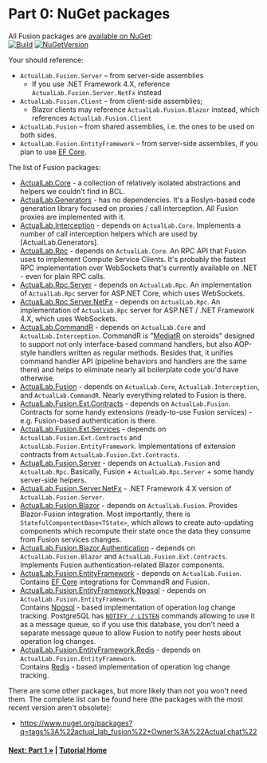 <!--
GENERATED FILE - DO NOT EDIT
This file was generated by [MarkdownSnippets](https://github.com/SimonCropp/MarkdownSnippets).
Source File: /tutorial/mdsource/Part00.source.md
To change this file edit the source file and then run MarkdownSnippets.
-->

# Part 0: NuGet packages

All Fusion packages are
[available on NuGet](https://www.nuget.org/packages?q=tags%3A%22actual_lab_fusion%22+Owner%3A%22Actual.chat%22):\
[![Build](https://github.com/ActualLab/Fusion/workflows/Build/badge.svg)](https://github.com/ActualLab/Fusion/actions?query=workflow%3A%22Build%22)
[![NuGetVersion](https://img.shields.io/nuget/v/ActualLab.Core)](https://www.nuget.org/packages?q=tags%3A%22actual_lab_fusion%22+Owner%3A%22Actual.chat%22)

Your should reference:

* `ActualLab.Fusion.Server` &ndash; from server-side assemblies
  * If you use .NET Framework 4.X, reference `ActualLab.Fusion.Server.NetFx` instead
* `ActualLab.Fusion.Client` &ndash; from client-side assemblies;
  * Blazor clients may reference `ActualLab.Fusion.Blazor` instead,
    which references `ActualLab.Fusion.Client`
* `ActualLab.Fusion` &ndash; from shared assemblies,
  i.e. the ones to be used on both sides.
* `ActualLab.Fusion.EntityFramework` &ndash; from server-side assemblies,
  if you plan to use [EF Core](https://docs.microsoft.com/en-us/ef/).

The list of Fusion packages:

* [ActualLab.Core](https://www.nuget.org/packages/ActualLab.Core/) -
  a collection of relatively isolated abstractions and helpers we couldn't find in BCL.
* [ActualLab.Generators](https://www.nuget.org/packages/ActualLab.Generators/) - has no dependencies.
  It's a Roslyn-based code generation library focused on proxies / call interception.
  All Fusion proxies are implemented with it. 
* [ActualLab.Interception](https://www.nuget.org/packages/ActualLab.Interception/) - depends on `ActualLab.Core`.
  Implements a number of call interception helpers which are used by [ActualLab.Generators].
* [ActualLab.Rpc](https://www.nuget.org/packages/ActualLab.Rpc/) - depends on `ActualLab.Core`.
  An RPC API that Fusion uses to implement Compute Service Clients.
  It's probably the fastest RPC implementation over WebSockets that's currently available on .NET - even for plain RPC calls.
* [ActualLab.Rpc.Server](https://www.nuget.org/packages/ActualLab.Rpc.Server/) - depends on `ActualLab.Rpc`.
  An implementation of `ActualLab.Rpc` server for ASP.NET Core, which uses WebSockets.
* [ActualLab.Rpc.Server.NetFx](https://www.nuget.org/packages/ActualLab.Rpc.Server.NetFx/) - depends on `ActualLab.Rpc`.
  An implementation of `ActualLab.Rpc` server for ASP.NET / .NET Framework 4.X, which uses WebSockets.
* [ActualLab.CommandR](https://www.nuget.org/packages/ActualLab.CommandR/) - depends on `ActualLab.Core` and `ActualLab.Interception`.
  CommandR is "[MediatR](hhttps://github.com/jbogard/MediatR) on steroids" designed to support
  not only interface-based command handlers, but also AOP-style handlers written as
  regular methods. Besides that, it unifies command handler API (pipeline behaviors and handlers
  are the same there) and helps to eliminate nearly all boilerplate code you'd have otherwise.
* [ActualLab.Fusion](https://www.nuget.org/packages/ActualLab.Fusion/) - depends on `ActualLab.Core`, `ActualLab.Interception`, and `ActualLab.CommandR`.
  Nearly everything related to Fusion is there.
* [ActualLab.Fusion.Ext.Contracts](https://www.nuget.org/packages/ActualLab.Fusion.Ext.Contracts/) - depends on `ActualLab.Fusion`.
  Contracts for some handy extensions (ready-to-use Fusion services) - e.g. Fusion-based authentication is there.
* [ActualLab.Fusion.Ext.Services](https://www.nuget.org/packages/ActualLab.Fusion.Ext.Services/) - depends on `ActualLab.Fusion.Ext.Contracts` and `ActualLab.Fusion.EntityFramework`.
  Implementations of extension contracts from `ActualLab.Fusion.Ext.Contracts`.
* [ActualLab.Fusion.Server](https://www.nuget.org/packages/ActualLab.Fusion.Server/) - depends on `ActualLab.Fusion` and `ActualLab.Rpc`.
  Basically, Fusion + `ActualLab.Rpc.Server` + some handy server-side helpers.
* [ActualLab.Fusion.Server.NetFx](https://www.nuget.org/packages/ActualLab.Fusion.Server.NetFx/) -
  .NET Framework 4.X version of `ActualLab.Fusion.Server`.
* [ActualLab.Fusion.Blazor](https://www.nuget.org/packages/ActualLab.Fusion.Blazor/) - depends on `ActualLab.Fusion`.
  Provides Blazor-Fusion integration. Most importantly, there is `StatefulCompontentBase<TState>`,
  which allows to create auto-updating components which recompute their state once the data they consume
  from Fusion services changes.
* [ActualLab.Fusion.Blazor.Authentication](https://www.nuget.org/packages/ActualLab.Fusion.Blazor.Authentication/) - depends on `ActualLab.Fusion.Blazor` and `ActualLab.Fusion.Ext.Contracts`.
  Implements Fusion authentication-related Blazor components.
* [ActualLab.Fusion.EntityFramework](https://www.nuget.org/packages/ActualLab.Fusion.EntityFramework/) - depends on `ActualLab.Fusion`.
  Contains [EF Core](https://docs.microsoft.com/en-us/ef/) integrations for CommandR and Fusion.
* [ActualLab.Fusion.EntityFramework.Npgsql](https://www.nuget.org/packages/ActualLab.Fusion.EntityFramework.Npgsql/) -
  depends on `ActualLab.Fusion.EntityFramework`.  
  Contains [Npgsql](https://www.npgsql.org/) - based implementation of operation log change tracking.
  PostgreSQL has [`NOTIFY / LISTEN`](https://www.postgresql.org/docs/13/sql-notify.html)
  commands allowing to use it as a message queue, so if you use this database,
  you don't need a separate message queue to allow Fusion to notify peer hosts about
  operation log changes.
* [ActualLab.Fusion.EntityFramework.Redis](https://www.nuget.org/packages/ActualLab.Fusion.EntityFramework.Redis/) -
  depends on `ActualLab.Fusion.EntityFramework`.  
  Contains [Redis](https://redis.com/) - based implementation of operation log change tracking.

There are some other packages, but more likely than not you won't need them. 
The complete list can be found here (the packages with the most recent version aren't obsolete): 
- https://www.nuget.org/packages?q=tags%3A%22actual_lab_fusion%22+Owner%3A%22Actual.chat%22 


#### [Next: Part 1 &raquo;](./Part01.md) | [Tutorial Home](./README.md)
